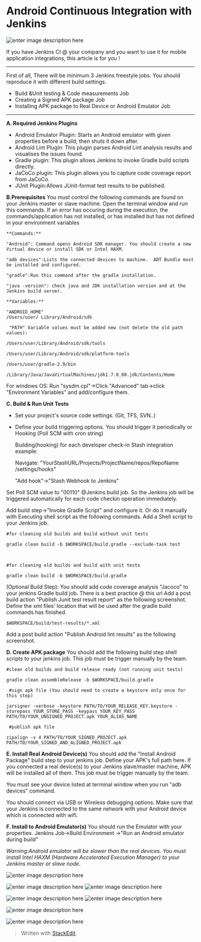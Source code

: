 
Android Continuous Integration with Jenkins
===================

![enter image description here](https://raw.githubusercontent.com/ozgurkayaist/Android.CI.Jenkins/master/images/banner.jpg)

If you have Jenkins CI @ your company and you want to use it for mobile application integrations,  this article is for you !


----------


First of all, There will be minimum 3 Jenkins freestyle jobs. You should reproduce it with different build settings.

- Build &Unit testing & Code measurements Job
- Creating a Signed APK package Job
- Installing APK package to Real Device or Android Emulator Job


----------


**A. Required Jenkins Plugins**
- Android Emulator Plugin: Starts an Android emulator with given  properties before a build, then shuts it down after.
- Android Lint Plugin: This plugin parses Android Lint analysis results and visualises the issues found.
- Gradle plugin: This plugin allows Jenkins to invoke Gradle build scripts directly.
- JaCoCo plugin: This plugin allows you to capture code coverage report from JaCoCo.
- JUnit Plugin:Allows JUnit-format test results to be published.
 

**B.Prerequisites**
 You must control the following commands are found on your Jenkins master or slave machine. Open the terminal window and run this commands. If an error has occuring during the execution, the commands/application has not installed, or has installed but has not defined in your environment variables

    **Commands:**
    
    "Android": Command opens Android SDK manager. You should create a new Virtual device or install SDK or Intel HAXM.
    
    "adb devices":Lists the connected devices to machine.  ADT Bundle must be installed and configured.
    
    "gradle":Run this command after the gradle installation.
    
    "java -version": check java and JDK installation version and at the Jenkins build server.

    **Variables:**
    
    "ANDROID_HOME" 
    /Users/user/ Library/Android/sdk
    
     "PATH" Variable values must be added new (not delete the old path values): 
    
    /Users/user/Library/Android/sdk/tools
    
    /Users/user/Library/Android/sdk/platform-tools
    
    /Users/user/gradle-2.9/bin
    
    /Library/Java/JavaVirtualMachines/jdk1.7.0_80.jdk/Contents/Home 

For windows OS: Run "sysdm.cpl"->Click "Advanced" tab->click "Environment Variables" and add/configure them.

 

**C. Build & Run Unit Tests**
- Set your project's source code settings. (Git, TFS, SVN..)
- Define your build triggering options. You should trigger it  periodically or Hooking (Poll SCM with cron string)
 

    Building(hooking) for each developer check-in  Stash  integration example:
    
    Navigate: "YourStashURL/Projects/ProjectName/repos/RepoName /settings/hooks"
    
    "Add hook"->"Stash Webhook to Jenkins"

 Set Poll SCM value to "00110" @Jenkins build job. So the Jenkins job will be triggered automatically for each code checkin operation immediately.

Add build step->"Invoke Gradle Script" and configure it. Or do it manually with Executing shell script as the following commands. Add a Shell script to your Jenkins job.
 

    #for cleaning old builds and build without unit tests
    
    gradle clean build -b $WORKSPACE/build.gradle --exclude-task test
    
     
    
    #for cleaning old builds and build with unit tests
    
    gradle clean build -b $WORKSPACE/build.gradle

(Optional Build Step): You should add code coverage analysis "Jacoco" to your jenkins Gradle build job. There is a best practice @ this url
Add a post build action "Publish Junit test result report"  as the following screenshot. Define the xml files' location that will be used after the gradle build commands has finished.
 

    $WORKSPACE/build/test-results/*.xml

 Add a post build action "Publish Android lint results" as the following screenshot.

 
**D. Create APK package**
You should add the following build step shell scripts to your jenkins job. This job must be trigger manually by the team.

    #clean old builds and build release ready (not running unit tests)
    
    gradle clean assembleRelease -b $WORKSPACE/build.gradle
    
     #sign apk file (You should need to create a keystore only once for this step)
    
    jarsigner -verbose -keystore PATH/TO/YOUR_RELEASE_KEY.keystore -storepass YOUR_STORE_PASS -keypass YOUR_KEY_PASS PATH/TO/YOUR_UNSIGNED_PROJECT.apk YOUR_ALIAS_NAME
    
     #publish apk file
    
    zipalign -v 4 PATH/TO/YOUR_SIGNED_PROJECT.apk PATH/TO/YOUR_SIGNED_AND_ALIGNED_PROJECT.apk



**E. Install Real Android Device(s)**
You should add the "Install Android Package" build step to your jenkins job. Define your APK's full path here. If you connected a real device(s) to your Jenkins slave/master machine, APK will be installed all of them. 
This job must be trigger manually by the team.

You must see your device listed at terminal window when you run "adb devices" command.

You should connect via USB or Wireless debugging options. Make sure that your Jenkins is connected to the same network with your Android device which is connected with wifi. 


**F. Install to Android Emulator(s)**
You should run the Emulator with your properties. Jenkins Job->Build Environment ->"Run an Android emulator during build"

*Warning:Android emulator will be slower than the real devices. You must install Intel HAXM (Hardware Accelerated Execution Manager) to your Jenkins master or slave node.*

![enter image description here](https://raw.githubusercontent.com/ozgurkayaist/Android.CI.Jenkins/master/images/1.png)

![enter image description here](https://raw.githubusercontent.com/ozgurkayaist/Android.CI.Jenkins/master/images/2.png)
![enter image description here](https://raw.githubusercontent.com/ozgurkayaist/Android.CI.Jenkins/master/images/3.png)

![enter image description here](https://raw.githubusercontent.com/ozgurkayaist/Android.CI.Jenkins/master/images/4.png)
![enter image description here](https://raw.githubusercontent.com/ozgurkayaist/Android.CI.Jenkins/master/images/5.png)

![enter image description here](https://raw.githubusercontent.com/ozgurkayaist/Android.CI.Jenkins/master/images/6.png)

![enter image description here](https://raw.githubusercontent.com/ozgurkayaist/Android.CI.Jenkins/master/images/7.png)


> Written with [StackEdit](https://stackedit.io/).

